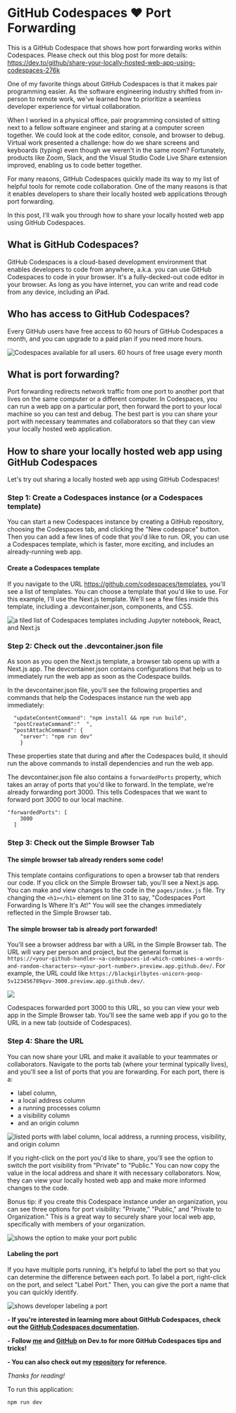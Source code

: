 # GitHub Codespaces ♥️ Port Forwarding

This is a GitHub Codespace that shows how port forwarding works within Codespaces. Please check out this blog post for more details: https://dev.to/github/share-your-locally-hosted-web-app-using-codespaces-276k

One of my favorite things about GitHub Codespaces is that it makes pair programming easier. As the software engineering industry shifted from in-person to remote work, we've learned how to prioritize a seamless developer experience for virtual collaboration.

When I worked in a physical office, pair programming consisted of sitting next to a fellow software engineer and staring at a computer screen together. We could look at the code editor, console, and browser to debug. Virtual work presented a challenge: how do we share screens and keyboards (typing) even though we weren't in the same room? Fortunately, products like Zoom, Slack, and the Visual Studio Code Live Share extension improved, enabling us to code better together. 

For many reasons, GitHub Codespaces quickly made its way to my list of helpful tools for remote code collaboration. One of the many reasons is that it enables developers to share their locally hosted web applications through port forwarding.

In this post, I'll walk you through how to share your locally hosted web app using GitHub Codespaces. 

## What is GitHub Codespaces?
GitHub Codespaces is a cloud-based development environment that enables developers to code from anywhere, a.k.a. you can use GitHub Codespaces to code in your browser. It's a fully-decked-out code editor in your browser. As long as you have internet, you can write and read code from any device, including an iPad. 

## Who has access to GitHub Codespaces?
Every GitHub users have free access to 60 hours of GitHub Codespaces a month, and you can upgrade to a paid plan if you need more hours.

![Codespaces available for all users. 60 hours of free usage every month](https://dev-to-uploads.s3.amazonaws.com/uploads/articles/wfj5s177t9dj35c53v71.jpeg)

## What is port forwarding?
Port forwarding redirects network traffic from one port to another port that lives on the same computer or a different computer. In Codespaces, you can run a web app on a particular port, then forward the port to your local machine so you can test and debug. The best part is you can share your port with necessary teammates and collaborators so that they can view your locally hosted web application. 

## How to share your locally hosted web app using GitHub Codespaces
Let's try out sharing a locally hosted web app using GitHub Codespaces! 

### Step 1: Create a Codespaces instance (or a Codespaces template)
You can start a new Codespaces instance by creating a GitHub repository, choosing the Codespaces tab, and clicking the "New codespace" button. Then you can add a few lines of code that you'd like to run. OR, you can use a Codespaces template, which is faster, more exciting, and includes an already-running web app.

#### Create a Codespaces template
If you navigate to the URL https://github.com/codespaces/templates, you'll see a list of templates. You can choose a template that you'd like to use. For this example, I'll use the Next.js template. We'll see a few files inside this template, including a .devcontainer.json, components, and CSS. 

![a tiled list of Codespaces templates including Jupyter notebook, React, and Next.js](https://dev-to-uploads.s3.amazonaws.com/uploads/articles/26xv6rdk5qhyvwfp1cbe.png)

### Step 2: Check out the .devcontainer.json file
As soon as you open the Next.js template, a browser tab opens up with a Next.js app. The devcontainer.json contains configurations that help us to immediately run the web app as soon as the Codespace builds.

In the devcontainer.json file, you'll see the following properties and commands that help the Codespaces instance run the web app immediately:
```
  "updateContentCommand": "npm install && npm run build",
  "postCreateCommand":"  ",
  "postAttachCommand": {
    "server": "npm run dev"
    }
```

These properties state that during and after the Codespaces build, it should run the above commands to install dependencies and run the web app.

The devcontainer.json file also contains a `forwardedPorts` property, which takes an array of ports that you'd like to forward. In the template, we're already forwarding port 3000. This tells Codespaces that we want to forward port 3000 to our local machine. 

```
"forwardedPorts": [
    3000
  ]
``` 

### Step 3: Check out the Simple Browser Tab

#### The simple browser tab already renders some code!
This template contains configurations to open a browser tab that renders our code. If you click on the Simple Browser tab, you'll see a Next.js app. You can make and view changes to the code in the `pages/index.js` file. Try changing the `<h1></h1>` element on line 31 to say, "Codespaces Port Forwarding Is Where It's At!" You will see the changes immediately reflected in the Simple Browser tab.  

#### The simple browser tab is already port forwarded!

You'll see a browser address bar with a URL in the Simple Browser tab. The URL will vary per person and project, but the general format is `https://<your-github-handle>-<a-codespaces-id-which-combines-a-words-and-random-characters>-<your-port-number>.preview.app.github.dev/`. For example, the URL could like `https://blackgirlbytes-unicorn-poop-5v123456789qvv-3000.preview.app.github.dev/`.

![](https://dev-to-uploads.s3.amazonaws.com/uploads/articles/jqmdce1yf8jcjikgaxff.png)

Codespaces forwarded port 3000 to this URL, so you can view your web app in the Simple Browser tab. You'll see the same web app if you go to the URL in a new tab (outside of Codespaces).

### Step 4: Share the URL 
You can now share your URL and make it available to your teammates or collaborators. Navigate to the ports tab (where your terminal typically lives), and you'll see a list of ports that you are forwarding. For each port, there is a:

- label column, 
- a local address column
- a running processes column
- a visibility column
- and an origin column


![listed ports with label column, local address, a running process, visibility, and origin column](https://dev-to-uploads.s3.amazonaws.com/uploads/articles/o1eckxdr2f3uhwoa1v9m.png)

If you right-click on the port you'd like to share, you'll see the option to switch the port visibility from "Private" to "Public." You can now copy the value in the local address and share it with necessary collaborators. Now, they can view your locally hosted web app and make more informed changes to the code. 

Bonus tip: if you create this Codespace instance under an organization, you can see three options for port visibility: "Private," "Public," and "Private to Organization." This is a great way to securely share your local web app, specifically with members of your organization.

![shows the option to make your port public](https://dev-to-uploads.s3.amazonaws.com/uploads/articles/v7im8g7113kjjb0svb6a.png)

#### Labeling the port
If you have multiple ports running, it's helpful to label the port so that you can determine the difference between each port. To label a port, right-click on the port, and select "Label Port." Then, you can give the port a name that you can quickly identify.  


![shows developer labeling a port](https://dev-to-uploads.s3.amazonaws.com/uploads/articles/qczvgs1ffd8gigpy4zty.png)


**- If you're interested in learning more about GitHub Codespaces, check out the [GitHub Codespaces documentation](https://docs.github.com/en/codespaces).**

**- Follow [me](https://dev.to/blackgirlbytes) and [GitHub](https://dev.to/github) on Dev.to for more GitHub Codespaces tips and tricks!** 

**- You can also check out my [repository](https://github.com/blackgirlbytes/codespaces-forward-port) for reference.**

_Thanks for reading!_

To run this application:

```
npm run dev
```
